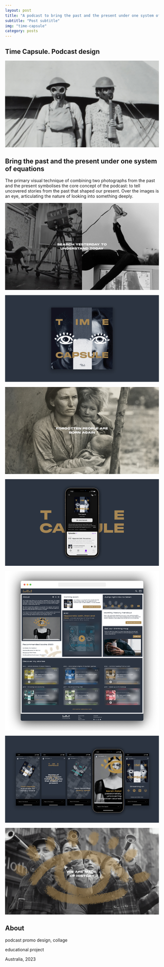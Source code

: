 ```yaml
---
layout: post
title: "A podcast to bring the past and the present under one system of equations"
subtitle: "Post subtitle"
img: "time-capsule"
category: posts
---
```


## Time Capsule. Podcast design

![time capsule](/img/time-capsule-1.jpg)

## Bring the past and the present under one system of equations

<span class="half-content">The primary visual technique of combining two photographs from the past and the present symbolises the core concept of the podcast: 
to tell uncovered stories from the past that shaped our present. Over the images is an eye, articulating the nature of looking into something deeply.

![time capsule](/img/time-capsule-2.jpg)

![time capsule](/img/time-capsule-3.jpg)

![time capsule](/img/time-capsule-8.jpg)

![time capsule](/img/time-capsule-4.jpg)

![time capsule](/img/time-capsule-5.png)

![time capsule](/img/time-capsule-6.jpg)

![time capsule](/img/time-capsule-7.jpg)

## About

podcast promo design, collage

educational project

Australia, 2023
